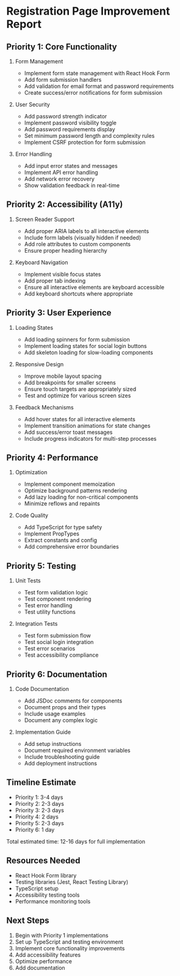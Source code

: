 # Registration Page Improvement Report

## Priority 1: Core Functionality
1. Form Management
   - Implement form state management with React Hook Form
   - Add form submission handlers
   - Add validation for email format and password requirements
   - Create success/error notifications for form submission

2. User Security
   - Add password strength indicator
   - Implement password visibility toggle
   - Add password requirements display
   - Set minimum password length and complexity rules
   - Implement CSRF protection for form submission

3. Error Handling
   - Add input error states and messages
   - Implement API error handling
   - Add network error recovery
   - Show validation feedback in real-time

## Priority 2: Accessibility (A11y)
1. Screen Reader Support
   - Add proper ARIA labels to all interactive elements
   - Include form labels (visually hidden if needed)
   - Add role attributes to custom components
   - Ensure proper heading hierarchy

2. Keyboard Navigation
   - Implement visible focus states
   - Add proper tab indexing
   - Ensure all interactive elements are keyboard accessible
   - Add keyboard shortcuts where appropriate

## Priority 3: User Experience
1. Loading States
   - Add loading spinners for form submission
   - Implement loading states for social login buttons
   - Add skeleton loading for slow-loading components

2. Responsive Design
   - Improve mobile layout spacing
   - Add breakpoints for smaller screens
   - Ensure touch targets are appropriately sized
   - Test and optimize for various screen sizes

3. Feedback Mechanisms
   - Add hover states for all interactive elements
   - Implement transition animations for state changes
   - Add success/error toast messages
   - Include progress indicators for multi-step processes

## Priority 4: Performance
1. Optimization
   - Implement component memoization
   - Optimize background patterns rendering
   - Add lazy loading for non-critical components
   - Minimize reflows and repaints

2. Code Quality
   - Add TypeScript for type safety
   - Implement PropTypes
   - Extract constants and config
   - Add comprehensive error boundaries

## Priority 5: Testing
1. Unit Tests
   - Test form validation logic
   - Test component rendering
   - Test error handling
   - Test utility functions

2. Integration Tests
   - Test form submission flow
   - Test social login integration
   - Test error scenarios
   - Test accessibility compliance

## Priority 6: Documentation
1. Code Documentation
   - Add JSDoc comments for components
   - Document props and their types
   - Include usage examples
   - Document any complex logic

2. Implementation Guide
   - Add setup instructions
   - Document required environment variables
   - Include troubleshooting guide
   - Add deployment instructions

## Timeline Estimate
- Priority 1: 3-4 days
- Priority 2: 2-3 days
- Priority 3: 2-3 days
- Priority 4: 2 days
- Priority 5: 2-3 days
- Priority 6: 1 day

Total estimated time: 12-16 days for full implementation

## Resources Needed
- React Hook Form library
- Testing libraries (Jest, React Testing Library)
- TypeScript setup
- Accessibility testing tools
- Performance monitoring tools

## Next Steps
1. Begin with Priority 1 implementations
2. Set up TypeScript and testing environment
3. Implement core functionality improvements
4. Add accessibility features
5. Optimize performance
6. Add documentation
